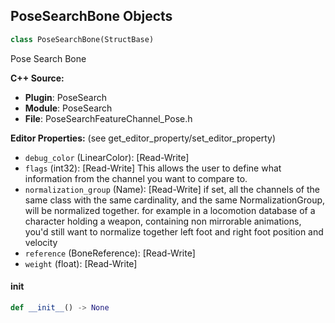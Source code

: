 ## PoseSearchBone Objects

```python
class PoseSearchBone(StructBase)
```

Pose Search Bone

**C++ Source:**

- **Plugin**: PoseSearch
- **Module**: PoseSearch
- **File**: PoseSearchFeatureChannel_Pose.h

**Editor Properties:** (see get_editor_property/set_editor_property)

- ``debug_color`` (LinearColor):  [Read-Write]
- ``flags`` (int32):  [Read-Write] This allows the user to define what information from the channel you want to compare to.
- ``normalization_group`` (Name):  [Read-Write] if set, all the channels of the same class with the same cardinality, and the same NormalizationGroup, will be normalized together.
  for example in a locomotion database of a character holding a weapon, containing non mirrorable animations, you'd still want to normalize together
  left foot and right foot position and velocity
- ``reference`` (BoneReference):  [Read-Write]
- ``weight`` (float):  [Read-Write]

<a id="unreal.PoseSearchBone.__init__"></a>

#### __init__

```python
def __init__() -> None
```

<a id="unreal.PoseSearchTrajectorySample"></a>